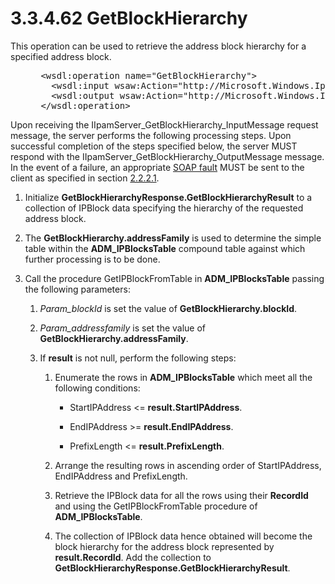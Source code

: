 <html dir="LTR" xmlns:mshelp="http://msdn.microsoft.com/mshelp" xmlns:ddue="http://ddue.schemas.microsoft.com/authoring/2003/5" xmlns:xlink="http://www.w3.org/1999/xlink" xmlns:tool="http://www.microsoft.com/tooltip">
 <body>
 <div id="header">
 <h1 class="heading">3.3.4.62 GetBlockHierarchy</h1>
 </div>
 <div id="mainSection">
 <div id="mainBody">
 <div id="allHistory" class="saveHistory"></div>
 <div id="sectionSection0" class="section" name="collapseableSection">
 

<p>This operation can be used to retrieve the address block
hierarchy for a specified address block.</p>

<dl>
<dd>
<div><pre> &lt;wsdl:operation name=&quot;GetBlockHierarchy&quot;&gt;
   &lt;wsdl:input wsaw:Action=&quot;http://Microsoft.Windows.Ipam/IIpamServer/GetBlockHierarchy&quot; message=&quot;ipam:IIpamServer_GetBlockHierarchy_InputMessage&quot; /&gt;
   &lt;wsdl:output wsaw:Action=&quot;http://Microsoft.Windows.Ipam/IIpamServer/GetBlockHierarchyResponse&quot; message=&quot;ipam:IIpamServer_GetBlockHierarchy_OutputMessage&quot; /&gt;
 &lt;/wsdl:operation&gt;
</pre></div>
</dd></dl>

<p>Upon receiving the
IIpamServer_GetBlockHierarchy_InputMessage request message, the server performs
the following processing steps. Upon successful completion of the steps
specified below, the server MUST respond with the
IIpamServer_GetBlockHierarchy_OutputMessage message. In the event of a failure,
an appropriate <a href="21b4a631-8f28-420f-822f-c5f879d5046e.md#gt_ec8728a8-1a75-426f-8767-aa1932c7c19f">SOAP fault</a>
MUST be sent to the client as specified in section <a href="a90ad88d-2468-4ac1-bbb9-8f921d15bbc8.md">2.2.2.1</a>.</p>

<ol><li><p><span> </span>Initialize <b>GetBlockHierarchyResponse.GetBlockHierarchyResult</b>
to a collection of IPBlock data specifying the hierarchy of the requested
address block.</p>

</li><li><p><span> </span>The <b>GetBlockHierarchy.addressFamily</b>
is used to determine the simple table within the <b>ADM_IPBlocksTable</b>
compound table against which further processing is to be done.</p>

</li><li><p><span> </span>Call the
procedure GetIPBlockFromTable in <b>ADM_IPBlocksTable</b> passing the following
parameters:</p>

<ol><li><p><span> 
</span><i>Param_blockId</i> is set the value of <b>GetBlockHierarchy.blockId</b>.</p>

</li><li><p><span> 
</span><i>Param_addressfamily</i> is set the value of <b>GetBlockHierarchy.addressFamily</b>.</p>

</li><li><p><span> 
</span>If <b>result</b> is not null, perform the following steps:</p>

<ol><li><p><span> </span>Enumerate the
rows in <b>ADM_IPBlocksTable</b> which meet all the following conditions:</p>

<ul><li><p><span><span> 
</span></span>StartIPAddress &lt;= <b>result.StartIPAddress</b>.</p>

</li><li><p><span><span> 
</span></span>EndIPAddress &gt;= <b>result.EndIPAddress</b>.</p>

</li><li><p><span><span> 
</span></span>PrefixLength &lt;= <b>result.PrefixLength</b>.</p>

</li></ul></li><li><p><span> </span>Arrange the
resulting rows in ascending order of StartIPAddress, EndIPAddress and
PrefixLength.</p>

</li><li><p><span> </span>Retrieve the
IPBlock data for all the rows using their <b>RecordId</b> and using the
GetIPBlockFromTable procedure of <b>ADM_IPBlocksTable</b>.</p>

</li><li><p><span> </span>The collection
of IPBlock data hence obtained will become the block hierarchy for the address
block represented by <b>result.RecordId</b>. Add the collection to <b>GetBlockHierarchyResponse.GetBlockHierarchyResult</b>.</p>

</li></ol></li></ol></li></ol>
 </div>
 </div>
 </div>
 </body>
</html>